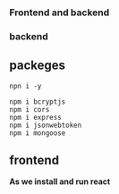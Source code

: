 ### Frontend and backend

### backend

## packeges
```
npn i -y

npm i bcryptjs 
npm i cors 
npm i express 
npm i jsonwebtoken 
npm i mongoose 
```

## frontend

**As we install and run react**